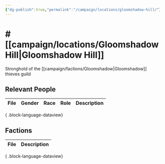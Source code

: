 ```yaml
---
{"dg-publish":true,"permalink":"/campaign/locations/gloomshadow-hill/"}
---
```


# # [[campaign/locations/Gloomshadow Hill\|Gloomshadow Hill]]
Stronghold of the [[campaign/factions/Gloomshadow\|Gloomshadow]] thieves guild

## Relevant People
| File | Gender | Race | Role | Description |
| ---- | ------ | ---- | ---- | ----------- |

{ .block-language-dataview}

## Factions
| File | Description |
| ---- | ----------- |

{ .block-language-dataview}